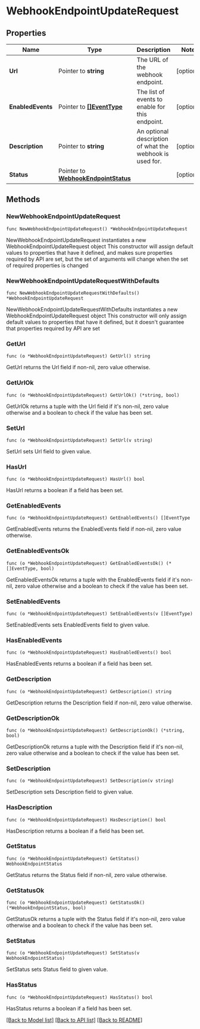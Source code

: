 # WebhookEndpointUpdateRequest

## Properties

Name | Type | Description | Notes
------------ | ------------- | ------------- | -------------
**Url** | Pointer to **string** | The URL of the webhook endpoint. | [optional] 
**EnabledEvents** | Pointer to [**[]EventType**](EventType.md) | The list of events to enable for this endpoint. | [optional] 
**Description** | Pointer to **string** | An optional description of what the webhook is used for. | [optional] 
**Status** | Pointer to [**WebhookEndpointStatus**](WebhookEndpointStatus.md) |  | [optional] 

## Methods

### NewWebhookEndpointUpdateRequest

`func NewWebhookEndpointUpdateRequest() *WebhookEndpointUpdateRequest`

NewWebhookEndpointUpdateRequest instantiates a new WebhookEndpointUpdateRequest object
This constructor will assign default values to properties that have it defined,
and makes sure properties required by API are set, but the set of arguments
will change when the set of required properties is changed

### NewWebhookEndpointUpdateRequestWithDefaults

`func NewWebhookEndpointUpdateRequestWithDefaults() *WebhookEndpointUpdateRequest`

NewWebhookEndpointUpdateRequestWithDefaults instantiates a new WebhookEndpointUpdateRequest object
This constructor will only assign default values to properties that have it defined,
but it doesn't guarantee that properties required by API are set

### GetUrl

`func (o *WebhookEndpointUpdateRequest) GetUrl() string`

GetUrl returns the Url field if non-nil, zero value otherwise.

### GetUrlOk

`func (o *WebhookEndpointUpdateRequest) GetUrlOk() (*string, bool)`

GetUrlOk returns a tuple with the Url field if it's non-nil, zero value otherwise
and a boolean to check if the value has been set.

### SetUrl

`func (o *WebhookEndpointUpdateRequest) SetUrl(v string)`

SetUrl sets Url field to given value.

### HasUrl

`func (o *WebhookEndpointUpdateRequest) HasUrl() bool`

HasUrl returns a boolean if a field has been set.

### GetEnabledEvents

`func (o *WebhookEndpointUpdateRequest) GetEnabledEvents() []EventType`

GetEnabledEvents returns the EnabledEvents field if non-nil, zero value otherwise.

### GetEnabledEventsOk

`func (o *WebhookEndpointUpdateRequest) GetEnabledEventsOk() (*[]EventType, bool)`

GetEnabledEventsOk returns a tuple with the EnabledEvents field if it's non-nil, zero value otherwise
and a boolean to check if the value has been set.

### SetEnabledEvents

`func (o *WebhookEndpointUpdateRequest) SetEnabledEvents(v []EventType)`

SetEnabledEvents sets EnabledEvents field to given value.

### HasEnabledEvents

`func (o *WebhookEndpointUpdateRequest) HasEnabledEvents() bool`

HasEnabledEvents returns a boolean if a field has been set.

### GetDescription

`func (o *WebhookEndpointUpdateRequest) GetDescription() string`

GetDescription returns the Description field if non-nil, zero value otherwise.

### GetDescriptionOk

`func (o *WebhookEndpointUpdateRequest) GetDescriptionOk() (*string, bool)`

GetDescriptionOk returns a tuple with the Description field if it's non-nil, zero value otherwise
and a boolean to check if the value has been set.

### SetDescription

`func (o *WebhookEndpointUpdateRequest) SetDescription(v string)`

SetDescription sets Description field to given value.

### HasDescription

`func (o *WebhookEndpointUpdateRequest) HasDescription() bool`

HasDescription returns a boolean if a field has been set.

### GetStatus

`func (o *WebhookEndpointUpdateRequest) GetStatus() WebhookEndpointStatus`

GetStatus returns the Status field if non-nil, zero value otherwise.

### GetStatusOk

`func (o *WebhookEndpointUpdateRequest) GetStatusOk() (*WebhookEndpointStatus, bool)`

GetStatusOk returns a tuple with the Status field if it's non-nil, zero value otherwise
and a boolean to check if the value has been set.

### SetStatus

`func (o *WebhookEndpointUpdateRequest) SetStatus(v WebhookEndpointStatus)`

SetStatus sets Status field to given value.

### HasStatus

`func (o *WebhookEndpointUpdateRequest) HasStatus() bool`

HasStatus returns a boolean if a field has been set.


[[Back to Model list]](../README.md#documentation-for-models) [[Back to API list]](../README.md#documentation-for-api-endpoints) [[Back to README]](../README.md)


